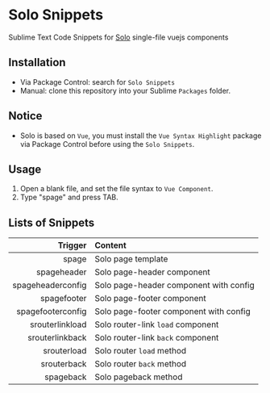 # Solo Snippets

Sublime Text Code Snippets for [Solo](https://github.com/landray/Solo) single-file vuejs components

## Installation

* Via Package Control: search for `Solo Snippets`
* Manual: clone this repository into your Sublime `Packages` folder.

## Notice

* Solo is based on `Vue`, you must install the `Vue Syntax Highlight` package via Package Control before using the `Solo Snippets`.

## Usage
1.  Open a blank file, and set the file syntax to `Vue Component`.
2.  Type "spage" and press TAB.



## Lists of Snippets

|           Trigger | Content                                |
| ----------------: | :------------------------------------- |
|             spage | Solo page template                     |
|       spageheader | Solo page-header component             |
| spageheaderconfig | Solo page-header component with config |
|       spagefooter | Solo page-footer component             |
| spagefooterconfig | Solo page-footer component with config |
|   srouterlinkload | Solo router-link `load` component      |
|   srouterlinkback | Solo router-link `back` component      |
|       srouterload | Solo router `load` method              |
|       srouterback | Solo router `back` method              |
|         spageback | Solo pageback method                   |